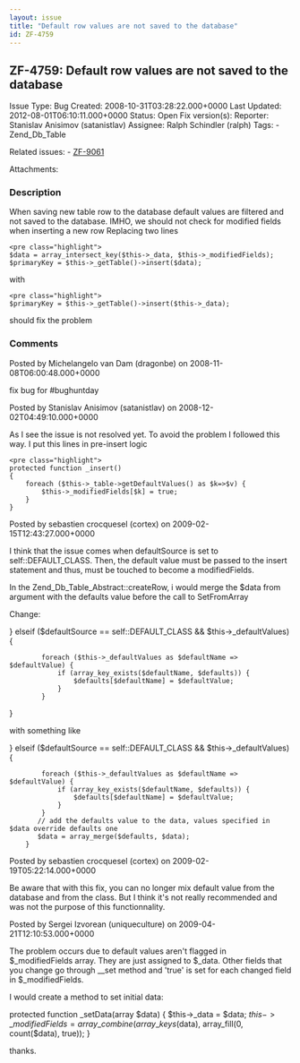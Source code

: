 ```yaml
---
layout: issue
title: "Default row values are not saved to the database"
id: ZF-4759
---
```


ZF-4759: Default row values are not saved to the database
---------------------------------------------------------

 Issue Type: Bug Created: 2008-10-31T03:28:22.000+0000 Last Updated: 2012-08-01T06:10:11.000+0000 Status: Open Fix version(s): 
 Reporter:  Stanislav Anisimov (satanistlav)  Assignee:  Ralph Schindler (ralph)  Tags: - Zend\_Db\_Table
 
 Related issues: - [ZF-9061](/issues/browse/ZF-9061)
 
 Attachments: 
### Description

When saving new table row to the database default values are filtered and not saved to the database. IMHO, we should not check for modified fields when inserting a new row Replacing two lines

 
    <pre class="highlight">
    $data = array_intersect_key($this->_data, $this->_modifiedFields);
    $primaryKey = $this->_getTable()->insert($data);


with

 
    <pre class="highlight">
    $primaryKey = $this->_getTable()->insert($this->_data);


should fix the problem

 

 

### Comments

Posted by Michelangelo van Dam (dragonbe) on 2008-11-08T06:00:48.000+0000

fix bug for #bughuntday

 

 

Posted by Stanislav Anisimov (satanistlav) on 2008-12-02T04:49:10.000+0000

As I see the issue is not resolved yet. To avoid the problem I followed this way. I put this lines in pre-insert logic

 
    <pre class="highlight">
    protected function _insert()
    {
        foreach ($this->_table->getDefaultValues() as $k=>$v) {
            $this->_modifiedFields[$k] = true;
        }
    }


 

 

Posted by sebastien crocquesel (cortex) on 2009-02-15T12:43:27.000+0000

I think that the issue comes when defaultSource is set to self::DEFAULT\_CLASS. Then, the default value must be passed to the insert statement and thus, must be touched to become a modifiedFields.

In the Zend\_Db\_Table\_Abstract::createRow, i would merge the $data from argument with the defaults value before the call to SetFromArray

Change:

} elseif ($defaultSource == self::DEFAULT\_CLASS && $this->\_defaultValues) {

 
            foreach ($this->_defaultValues as $defaultName => $defaultValue) {
                if (array_key_exists($defaultName, $defaults)) {
                    $defaults[$defaultName] = $defaultValue;
                }
            }


}

with something like

} elseif ($defaultSource == self::DEFAULT\_CLASS && $this->\_defaultValues) {

 
            foreach ($this->_defaultValues as $defaultName => $defaultValue) {
                if (array_key_exists($defaultName, $defaults)) {
                    $defaults[$defaultName] = $defaultValue;
                }
            }
           // add the defaults value to the data, values specified in $data override defaults one 
           $data = array_merge($defaults, $data);
        }


 

 

Posted by sebastien crocquesel (cortex) on 2009-02-19T05:22:14.000+0000

Be aware that with this fix, you can no longer mix default value from the database and from the class. But I think it's not really recommended and was not the purpose of this functionnality.

 

 

Posted by Sergei Izvorean (uniqueculture) on 2009-04-21T12:10:53.000+0000

The problem occurs due to default values aren't flagged in $\_modifiedFields array. They are just assigned to $\_data. Other fields that you change go through \_\_set method and 'true' is set for each changed field in $\_modifiedFields.

I would create a method to set initial data:

protected function \_setData(array $data) { $this->\_data = $data; $this->\_modifiedFields = array\_combine(array\_keys($data), array\_fill(0, count($data), true)); }

thanks.

 

 